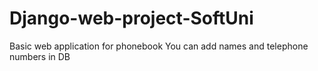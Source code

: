 # Django-web-project-SoftUni
Basic web application for phonebook 
You can add names and telephone numbers in DB
